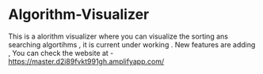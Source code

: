 # Algorithm-Visualizer
This is a alorithm visualizer where you can visualize the sorting ans searching algortihms , it is current under working .
New features are adding , You can check the website at - https://master.d2i89fvkt991gh.amplifyapp.com/
